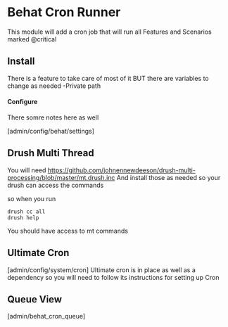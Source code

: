 # Behat Cron Runner


This module will add a cron job that will run all
Features and Scenarios marked @critical

## Install

There is a feature to take care of most of it BUT there are variables to change as needed
-Private path

#### Configure

There somre notes here as well

[admin/config/behat/settings]

## Drush Multi Thread

You will need
https://github.com/johnennewdeeson/drush-multi-processing/blob/master/mt.drush.inc
And install those as needed so your drush can access the commands

so when you run

```
drush cc all
drush help
```

You should have access to mt commands

## Ultimate Cron

[admin/config/system/cron]
Ultimate cron is in place as well as a dependency so you will need to follow its instructions for setting up Cron

## Queue View

[admin/behat_cron_queue]